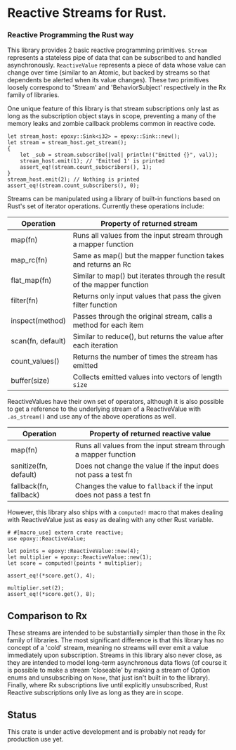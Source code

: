 # Reactive Streams for Rust.
### Reactive Programming the Rust way

This library provides 2 basic reactive programming primitives. `Stream` represents a stateless
pipe of data that can be subscribed to and handled asynchronously. `ReactiveValue` represents
a piece of data whose value can change over time (similar to an Atomic, but backed by streams
so that dependents be alerted when its value changes). These two primitives loosely correspond
to 'Stream' and 'BehaviorSubject' respectively in the Rx family of libraries.

One unique feature of this library is that stream subscriptions only last as long as the
subscription object stays in scope, preventing a many of the memory leaks and zombie callback
problems common in reactive code.

```
let stream_host: epoxy::Sink<i32> = epoxy::Sink::new();
let stream = stream_host.get_stream();
{
    let _sub = stream.subscribe(|val| println!("Emitted {}", val));
    stream_host.emit(1); // 'Emitted 1' is printed
    assert_eq!(stream.count_subscribers(), 1);
}
stream_host.emit(2); // Nothing is printed
assert_eq!(stream.count_subscribers(), 0);
```

Streams can be manipulated using a library of built-in functions based on Rust's set of
iterator operations. Currently these operations include:

| Operation          | Property of returned stream                                            |
|--------------------|------------------------------------------------------------------------|
| map(fn)            | Runs all values from the input stream through a mapper function        |
| map_rc(fn)         | Same as map() but the mapper function takes and returns an Rc          |
| flat_map(fn)       | Similar to map() but iterates through the result of the mapper function|
| filter(fn)         | Returns only input values that pass the given filter function          |
| inspect(method)    | Passes through the original stream, calls a method for each item       |
| scan(fn, default)  | Similar to reduce(), but returns the value after each iteration        |
| count_values()     | Returns the number of times the stream has emitted                     |
| buffer(size)       | Collects emitted values into vectors of length `size`                  |

ReactiveValues have their own set of operators, although it is also possible to get a reference
to the underlying stream of a ReactiveValue with `.as_stream()` and use any of the above
operations as well.

| Operation             | Property of returned reactive value                                 |
|-----------------------|---------------------------------------------------------------------|
| map(fn)               | Runs all values from the input stream through a mapper function     |
| sanitize(fn, default) | Does not change the value if the input does not pass a test fn      |
| fallback(fn, fallback)| Changes the value to `fallback` if the input does not pass a test fn|

However, this library also ships with a `computed!` macro that makes dealing with ReactiveValue
just as easy as dealing with any other Rust variable.

```
# #[macro_use] extern crate reactive;
use epoxy::ReactiveValue;

let points = epoxy::ReactiveValue::new(4);
let multiplier = epoxy::ReactiveValue::new(1);
let score = computed!(points * multiplier);

assert_eq!(*score.get(), 4);

multiplier.set(2);
assert_eq!(*score.get(), 8);
```

## Comparison to Rx

These streams are intended to be substantially simpler than those in the Rx family of
libraries. The most significant difference is that this library has no concept of a 'cold'
stream, meaning no streams will ever emit a value immediately upon subscription. Streams
in this library also never close, as they are intended to model long-term asynchronous data
flows (of course it is possible to make a stream 'closeable' by making a stream of Option
enums and unsubscribing on `None`, that just isn't built in to the library). Finally, where
Rx subscriptions live until explicitly unsubscribed, Rust Reactive subscriptions only live
as long as they are in scope.

## Status

This crate is under active development and is probably not ready for production use yet.